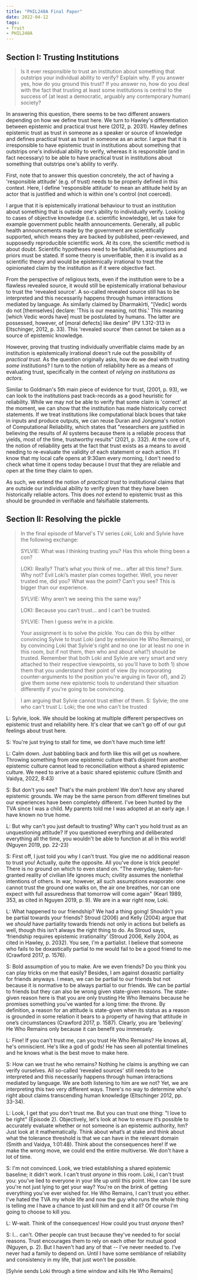 ```yaml
---
title: "PHIL240A Final Paper"
date: 2022-04-12
tags:
- fruit
- PHIL240A
---
```


## Section I: Trusting Institutions
> Is it ever responsible to trust an institution about something that outstrips your individual ability to verify? Explain why. If you answer yes, how do you ground this trust? If you answer no, how do you deal with the fact that trusting at least some institutions is central to the success of (at least a democratic, arguably any contemporary human) society?

In answering this question, there seems to be two different answers depending on how we define trust here. We turn to Hawley's differentiation between epistemic and practical trust here (2012, p. 2031). Hawley defines epistemic trust as trust in someone as a speaker or source of knowledge and defines practical trust as trust in someone as an actor. I argue that it is irresponsible to have epistemic trust in institutions about something that outstrips one's individual ability to verify, whereas it is responsible (and in fact necessary) to be able to have practical trust in institutions about something that outstrips one's ability to verify.

First, note that to answer this question concretely, the act of having a 'responsible attitude' (e.g. of trust) needs to be properly defined in this context. Here, I define 'responsible attitude' to mean an attitude held by an actor that is justified and which is within one's control (not coerced).

I argue that it is epistemically irrational behaviour to trust an institution about something that is outside one's ability to individually verify. Looking to cases of objective knowledge (i.e. scientific knowledge), let us take for example government public health announcements. Generally, all public health announcements made by the government are scientifically supported, which means they are backed by published, peer-reviewed, and supposedly reproducible scientific work. At its core, the scientific method is about doubt. Scientific hypotheses need to be falsifiable, assumptions and priors must be stated. If some theory is unverifiable, then it is invalid as a scientific theory and would be epistemically irrational to treat the opinionated claim by the institution as if it were objective fact.

From the perspective of religious texts, even if the institution were to be a flawless revealed source, it would still be epistemically irrational behaviour to trust the 'revealed source'. A so-called revealed source still has to be interpreted and this necessarily happens through human interactions mediated by language. As similarly claimed by Dharmakīrti, "[Vedic] words do not [themselves] declare: 'This is our meaning, not this.' This meaning [which Vedic words have] must be postulated by humans. The latter are possessed, however, of [moral defects] like desire" (PV 1.312-313 in Eltschinger, 2012, p. 33). This 'revealed source' then cannot be taken as a source of epistemic knowledge.

However, proving that trusting individually unverifiable claims made by an institution is epistemically irrational doesn't rule out the possibility of *practical trust.* As the question originally asks, how do we deal with trusting *some* institutions? I turn to the notion of reliability here as a means of evaluating trust, specifically in the context of *relying on institutions as actors*.

Similar to Goldman's 5th main piece of evidence for trust, (2001, p. 93), we can look to the institutions past track-records as a good heuristic for reliability. While we may not be able to verify that some claim is 'correct' at the moment, we can show that the institution has made historically correct statements. If we treat institutions like computational black boxes that take in inputs and produce outputs, we can reuse Duran and Jongsma's notion of Computational Reliability, which states that "researchers are justified in believing the results of AI systems because there is a reliable process that yields, most of the time, trustworthy results" (2021, p. 332). At the core of it, the notion of reliability gets at the fact that trust exists as a means to avoid needing to re-evaluate the validity of each statement or each action. If I know that my local cafe opens at 9:30am every morning, I don't need to check what time it opens today because I *trust* that they are reliable and open at the time they claim to open.

As such, we extend the notion of *practical trust* to institutional claims that are outside our individual ability to verify given that they have been historically reliable actors. This does *not* extend to epistemic trust as this should be grounded in verifiable and falsifiable statements.

## Section II: Resolving the pickle
> In the final episode of Marvel's TV series _Loki_, Loki and Sylvie have the following exchange:
> 
> SYLVIE: What was I thinking trusting you? Has this whole thing been a con?
> 
> LOKI: Really? That’s what you think of me… after all this time? Sure. Why not? Evil Loki’s master plan comes together. Well, you never trusted me, did you? What was the point? Can’t you see? This is bigger than our experience.
> 
> SYLVIE: Why aren’t we seeing this the same way?
> 
> LOKI: Because you can’t trust… and I can’t be trusted.
> 
> SYLVIE: Then I guess we’re in a pickle.
> 
> Your assignment is to solve the pickle. You can do this by either convincing Sylvie to trust Loki (and by extension He Who Remains), or by convincing Loki that Sylvie's right and no one (or at least no one in this room, but if not them, then who and about what?) should be trusted. Remember that both Loki and Sylvie are very smart and very attached to their respective viewpoints, so you'll have to both 1) show them that you understand their point of view (by incorporating counter-arguments to the position you're arguing in favor of), and 2) give them some new epistemic tools to understand their situation differently if you're going to be convincing.


> I am arguing that Sylvie cannot trust either of them.
> S: Sylvie; the one who can't trust
> L: Loki; the one who can't be trusted

L: Sylvie, look. We should be looking at multiple different perspectives on epistemic trust and reliability here. It's clear that we can't go off of our gut feelings about trust here.

S: You're just trying to stall for time, we don't have much time left!

L: Calm down. Just babbling back and forth like this will get us nowhere. Throwing something from one epistemic culture that’s disjoint from another epistemic culture cannot lead to reconciliation without a shared epistemic culture. We need to arrive at a basic shared epistemic culture (Smith and Vaidya, 2022, 8:43)

S: But don't you see? That's the main problem! We don't *have* any shared epistemic grounds. We may be the same person from different timelines but our experiences have been completely different. I've been hunted by the TVA since I was a child. My parents told me I was adopted at an early age. I have known no true home.

L: But why can't you just default to trusting? Why can't you hold trust as an unquestioning attitude? If you questioned everything and deliberated everything all the time, you wouldn't be able to function at all in this world! (Nguyen 2019, pp. 22-23)

S: First off, I just told you why I can't trust. You give me no additional reason to trust you! Actually, quite the opposite. All you've done is trick people! There is no ground on which to even stand on. "The everyday, taken-for-granted reality of civilian life ignores much; civility assumes the nonlethal intentions of others. In war, however, all such assumptions evaporate: one cannot trust the ground one walks on, the air one breathes, nor can one expect with full assuredness that tomorrow will come again" (Kearl 1989, 353, as cited in Nguyen 2019, p. 9). We are in a war right now, Loki.

L: What happened to our friendship? We had a thing going! Shouldn't you be partial towards your friends? Stroud (2006) and Kelly (2004) argue that we _should_ have partiality towards friends not only in actions but beliefs as well, though this isn’t always the right thing to do. As Stroud says, ‘friendship requires epistemic irrationality’ (Stroud 2006, Kelly 2004, as cited in Hawley, p. 2032). You see, I'm a partialist. I believe that someone who fails to be doxastically partial to me would fail to be a good friend to me (Crawford 2017, p. 1576).

S: Bold assumption of you to make. Are we even friends? Do you think you can play tricks on me that easily? Besides, I am against doxastic partiality for friends anyways. I mean, we can be partial to our friends but not because it is normative to be always partial to our friends. We can be partial to friends but they can also be wrong given state-given reasons. The state-given reason here is that you are only trusting He Who Remains because he promises something you've wanted for a long time: the throne. By definition, a reason for an attitude is state-given when its status as a reason is grounded in some relation it bears to a property of having that attitude in one’s circumstances (Crawford 2017, p. 1587). Clearly, you are 'believing' He Who Remains only because it can benefit you immensely. 

L: Fine! If you can't trust me, can you trust He Who Remains? He knows all, he's omniscient. He's like a god of gods! He has seen all potential timelines and he knows what is the best move to make here.

S: How can we trust he who remains? Nothing he claims is anything we can verify ourselves. All so-called 'revealed sources' still needs to be interpreted and this necessarily happens through human interactions mediated by language. We are both listening to him are we not? Yet, we are interpreting this two very different ways. There's no way to determine who's right about claims transcending human knowledge (Eltschinger 2012, pp. 33-34).

L: Look, I get that you don't trust me. But you can trust one thing: "I love to be right" (Episode 2).  Objectively, let's look at how to ensure it’s possible to accurately evaluate whether or not someone is an epistemic authority, hm? Just look at it mathematically. Think about what’s at stake and think about what the tolerance threshold is that we can have in the relevant domain (Smith and Vaidya, 1:01:48). Think about the consequences here! If we make the wrong move, we could end the entire multiverse. We don't have a lot of time.

S: I'm not convinced. Look, we tried establishing a shared epistemic baseline; it didn't work. I can't trust *anyone* in this room. Loki, I can't trust you: you've lied to everyone in your life up until this point. How can I be sure you're not just lying to get your way? You're on the brink of getting everything you've ever wished for. He Who Remains, I can't trust you either. I've hated the TVA my whole life and now the guy who runs the whole thing is telling me I have a chance to just kill him and end it all? Of course I'm going to choose to kill you.

L: W-wait. Think of the consequences! How could you trust *anyone* then?

S: I... can't. Other people can trust because they've needed to for social reasons. Trust encourages them to rely on each other for mutual good (Nguyen, p. 2). But I haven't had any of that -- I've never needed to. I've never had a family to depend on. Until I have some semblance of reliability and consistency in my life, that just won't be possible.

[Sylvie sends Loki through a time window and kills He Who Remains]